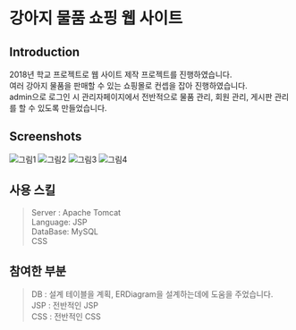 # 강아지 물품 쇼핑 웹 사이트

## Introduction

2018년 학교 프로젝트로 웹 사이트 제작 프로젝트를 진행하였습니다.  
여러 강아지 물품을 판매할 수 있는 쇼핑몰로 컨셉을 잡아 진행하였습니다.  
admin으로 로그인 시 관리자페이지에서 전반적으로 물품 관리, 회원 관리, 게시판 관리를 할 수 있도록 만들었습니다.  

## Screenshots

![그림1](https://user-images.githubusercontent.com/55909667/66130964-90df9780-e62d-11e9-8bb9-40a78e682d8d.png)
![그림2](https://user-images.githubusercontent.com/55909667/66131217-fd5a9680-e62d-11e9-98c1-dba46b28a357.png)
![그림3](https://user-images.githubusercontent.com/55909667/66131242-077c9500-e62e-11e9-9c2e-ff19d82d5ef8.png)
![그림4](https://user-images.githubusercontent.com/55909667/66131259-1105fd00-e62e-11e9-97b0-58217d2484e2.png)

## 사용 스킬

> Server : Apache Tomcat  
> Language: JSP  
> DataBase: MySQL  
> CSS  

## 참여한 부분

> DB : 설계 테이블을 계획, ERDiagram을 설계하는데에 도움을 주었습니다.  
> JSP : 전반적인 JSP  
> CSS : 전반적인 CSS  
